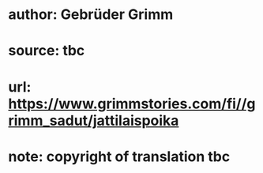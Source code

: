 # author: Gebrüder Grimm
# source: tbc
# url: https://www.grimmstories.com/fi//grimm_sadut/jattilaispoika
# note: copyright of translation tbc


